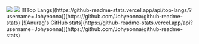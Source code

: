 <img src="https://capsule-render.vercel.app/api?type=Waving&color=E4CBF4&height=140&section=header&text=Johyeonna&fontSize=50" />
<img src="https://capsule-render.vercel.app/api?type=Waving&color=E4CBF4&height=140&section=footer" />
[![Top Langs](https://github-readme-stats.vercel.app/api/top-langs/?username=Johyeonna)](https://github.com/Johyeonna/github-readme-stats)
[![Anurag's GitHub stats](https://github-readme-stats.vercel.app/api?username=Johyeonna)](https://github.com/Johyeonna/github-readme-stats)

